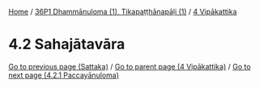 
[Home](/) / [36P1 Dhammānuloma (1), Tikapaṭṭhānapāḷi (1)](../../36P1.md) / [4 Vipākattika](../4.md)

# 4.2 Sahajātavāra


[Go to previous page (Sattaka)](4.1/4.1.4/Nahetuduka/Sattaka.md) / [Go to parent page (4 Vipākattika)](../4.md) / [Go to next page (4.2.1 Paccayānuloma)](4.2/4.2.1.md)


